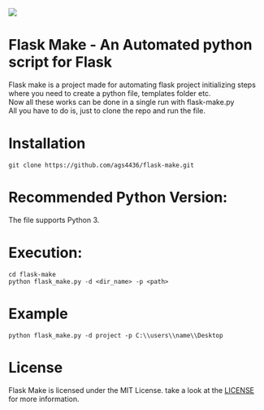 <img src="https://flask.palletsprojects.com/en/2.0.x/_images/flask-logo.png"></img><br>
# Flask Make - An Automated python script for Flask 
Flask make is a project made for automating flask project initializing steps where you need to create a python file, templates folder etc.<br>
Now all these works can be done in a single run with flask-make.py <br>
All you have to do is, just to clone the repo and run the file.

# Installation
```
git clone https://github.com/ags4436/flask-make.git
```

# Recommended Python Version:
The file supports Python 3.

# Execution:
```
cd flask-make
python flask_make.py -d <dir_name> -p <path>
```
# Example 

```
python flask_make.py -d project -p C:\\users\\name\\Desktop
```
# License
Flask Make is licensed under the MIT License. take a look at the <a href="https://github.com/ags4436/flask-make/blob/master/LICENSE">LICENSE</a> for more information.


